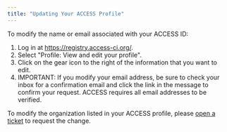 ```yaml
---
title: "Updating Your ACCESS Profile"
---
```


To modify the name or email associated with your ACCESS ID:

1. Log in at <https://registry.access-ci.org/>.
2. Select "Profile: View and edit your profile".
3. Click on the gear icon to the right of the information that you want to edit.
4. IMPORTANT: If you modify your email address, be sure to check your inbox for a confirmation email and click the link in the message to confirm your request. ACCESS requires all email addresses to be verified.

To modify the organization listed in your ACCESS profile, please [open a ticket](https://support.access-ci.org/open-a-ticket) to request the change.
